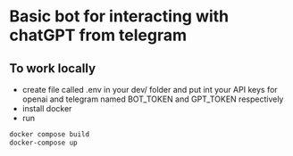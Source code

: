# Basic bot for interacting with chatGPT from telegram

## To work locally
- create file called .env in your dev/ folder and put int your API keys for openai and telegram named BOT_TOKEN and GPT_TOKEN respectively
- install docker
- run

```bash
docker compose build                                      
docker-compose up

```